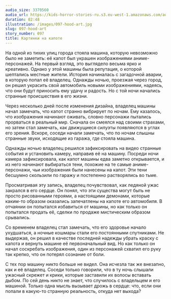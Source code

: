 ```yaml
---
audio_size: 3370560
audio_url: https://kids-horror-stories-ru.s3.eu-west-1.amazonaws.com/audio/097-hood-art.mp3
duration: 02:48
illustration: /images/097-hood-art.jpg
slug: 097-hood-art
story_number: 097
title: Картинки на капоте
---
```


На одной из тихих улиц города стояла машина, которую невозможно было не заметить: её капот был украшен изображениями аниме-персонажей. На первый взгляд, это выглядело весьма ярко и креативно. Однако у этой машины была репутация, о которой шептались местные жители. История начиналась с загадочной аварии, в которую попал её владелец. Однажды ночью, проезжая через город, он решил украсить свой автомобиль новыми изображениями, надеясь, что они будут приносить ему удачу и радость. Но с той ночи начались странные происшествия в его жизни.

Через несколько дней после изменения дизайна, владелец машины начал замечать, что капот странно вибрирует по ночам. Ему казалось, что изображения начинают оживать, словно персонажи пытались прорваться в реальный мир. Сначала он смеялся над своими страхами, но затем стал замечать, как движущиеся силуэты появляются в углах его зрения. Вскоре, соседи начали замечать, что по ночам слышны странные звуки, исходящие из гаража, где стояла машина.

Однажды ночью владелец решился зафиксировать на видео странные события и установить камеру, направив её на машину. Посреди ночи камера зафиксировала, как капот машины едва заметно открывается, и из него начинают выбираться тени, похожие на те самые аниме-персонажи, чьи изображения были нанесены на капот. Эти тени бесшумно скользили по гаражу и постепенно растворялись во тьме.

Просматривая эту запись, владелец почувствовал, как ледяной ужас закрался в его сердце. Он понял, что эти существа могут быть не просто рисованными героями, а настоящими демонами, которые каким-то образом оказались запечатлены на капоте его автомобиля. В отчаянии он попытался избавиться от машины, но как только он попытался продать её, сделки по продаже мистическим образом срывались.

Со временем владелец стал замечать, что его здоровье начало ухудшаться, а ночные кошмары стали его постоянными спутниками. Не выдержав, он решил в качестве последней надежды убрать краску с капота и вернуть машине её первоначальный вид. Но как только он начал соскребать изображения, один из персонажей схватил его руку так крепко, что он потерял сознание от боли.

С тех пор машину никто больше не видел. Она исчезла так же внезапно, как и её владелец. Соседи только говорили, что в ту ночь слышали ужасный скрежет и крики, которые заставили их волосы вставать дыбом. По сей день никто не знает, что случилось с владельцем и его машиной. Только одна мысль вызывает дрожь в сердце: что, если они попали в какую-то странную реальность, откуда нет выхода?